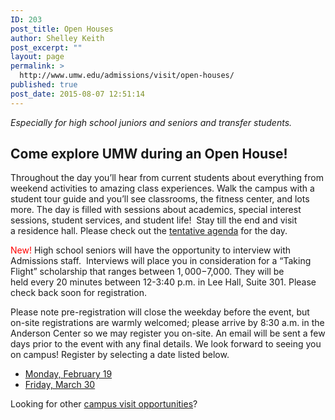 ```yaml
---
ID: 203
post_title: Open Houses
author: Shelley Keith
post_excerpt: ""
layout: page
permalink: >
  http://www.umw.edu/admissions/visit/open-houses/
published: true
post_date: 2015-08-07 12:51:14
---
```

<em>Especially for high school juniors and seniors and transfer students.</em>
<h2>Come explore UMW during an Open House!</h2>
Throughout the day you’ll hear from current students about everything from weekend activities to amazing class experiences. Walk the campus with a student tour guide and you’ll see classrooms, the fitness center, and lots more. The day is filled with sessions about academics, special interest sessions, student services, and student life!  Stay till the end and visit a residence hall. Please check out the <a href="http://www.umw.edu/admissions/wp-content/uploads/sites/6/2015/08/Tentative-Agenda-Fall-2017.pdf">tentative agenda</a> for the day.

<span style="color: #ff0000">New!</span> High school seniors will have the opportunity to interview with Admissions staff.  Interviews will place you in consideration for a “Taking Flight” scholarship that ranges between $1,000-$7,000. They will be held every 20 minutes between 12-3:40 p.m. in Lee Hall, Suite 301. Please check back soon for registration.

Please note pre-registration will close the weekday before the event, but on-site registrations are warmly welcomed; please arrive by 8:30 a.m. in the Anderson Center so we may register you on-site. An email will be sent a few days prior to the event with any final details. We look forward to seeing you on campus! Register by selecting a date listed below.
<ul>
 	<li><a href="https://umw.askadmissions.net/Portal/EI/ViewDetails?gid=623577b4112b2f2ccc43fe97b6e46aa09f1c0c">Monday, February 19</a></li>
 	<li><a href="https://umw.askadmissions.net/Portal/EI/ViewDetails?gid=623577b8dabacca0dd4868845d86c55b760deb">Friday, March 30</a></li>
</ul>
Looking for other <a href="http://www.umw.edu/admissions/visit/">campus visit opportunities</a>?